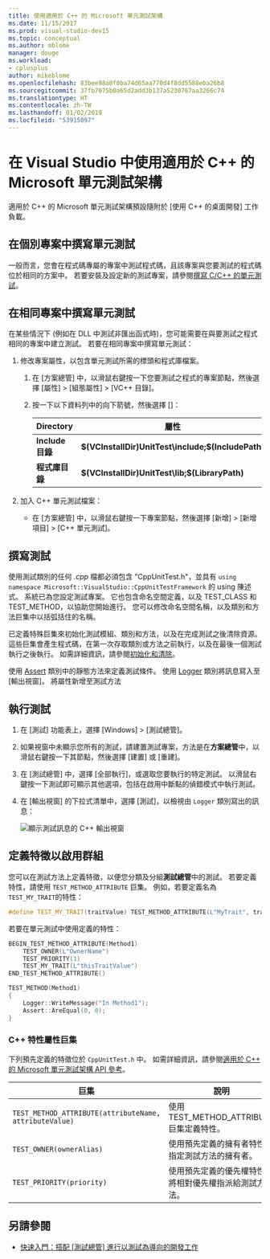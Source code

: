 ```yaml
---
title: 使用適用於 C++ 的 Microsoft 單元測試架構
ms.date: 11/15/2017
ms.prod: visual-studio-dev15
ms.topic: conceptual
ms.author: mblome
manager: douge
ms.workload:
- cplusplus
author: mikeblome
ms.openlocfilehash: 83bee98a0f0ba74d65aa770d4f8dd5588eba26b8
ms.sourcegitcommit: 37fb7075b0a65d2add3b137a5230767aa3266c74
ms.translationtype: HT
ms.contentlocale: zh-TW
ms.lasthandoff: 01/02/2019
ms.locfileid: "53915097"
---
```

# <a name="use-the-microsoft-unit-testing-framework-for-c-in-visual-studio"></a>在 Visual Studio 中使用適用於 C++ 的 Microsoft 單元測試架構

適用於 C++ 的 Microsoft 單元測試架構預設隨附於 [使用 C++ 的桌面開發] 工作負載。

##  <a name="separate_project"></a> 在個別專案中撰寫單元測試

一般而言，您會在程式碼專屬的專案中測試程式碼，且該專案與您要測試的程式碼位於相同的方案中。 若要安裝及設定新的測試專案，請參閱[撰寫 C/C++ 的單元測試](writing-unit-tests-for-c-cpp.md)。

##  <a name="same_project"></a> 在相同專案中撰寫單元測試

在某些情況下 (例如在 DLL 中測試非匯出函式時)，您可能需要在與要測試之程式相同的專案中建立測試。 若要在相同專案中撰寫單元測試：

1. 修改專案屬性，以包含單元測試所需的標頭和程式庫檔案。

   1. 在 [方案總管] 中，以滑鼠右鍵按一下您要測試之程式的專案節點，然後選擇 [屬性] > [組態屬性] > [VC++ 目錄]。

   2. 按一下以下資料列中的向下箭號，然後選擇 [<Edit>]：


      | Directory | 屬性 |
      |-| - |
      | **Include 目錄** | **$(VCInstallDir)UnitTest\include;$(IncludePath)** |
      | **程式庫目錄** | **$(VCInstallDir)UnitTest\lib;$(LibraryPath)** |


2. 加入 C++ 單元測試檔案：

   -   在 [方案總管] 中，以滑鼠右鍵按一下專案節點，然後選擇 [新增] > [新增項目] > [C++ 單元測試]。

## <a name="write-the-tests"></a>撰寫測試

使用測試類別的任何 *.cpp* 檔都必須包含 "CppUnitTest.h"，並具有 `using namespace Microsoft::VisualStudio::CppUnitTestFramework` 的 using 陳述式。 系統已為您設定測試專案。 它也包含命名空間定義，以及 TEST_CLASS 和 TEST_METHOD，以協助您開始進行。 您可以修改命名空間名稱，以及類別和方法巨集中以括弧括住的名稱。

已定義特殊巨集來初始化測試模組、類別和方法，以及在完成測試之後清除資源。 這些巨集會產生程式碼，在第一次存取類別或方法之前執行，以及在最後一個測試執行之後執行。 如需詳細資訊，請參閱[初始化和清除](microsoft-visualstudio-testtools-cppunittestframework-api-reference.md#Initialize_and_cleanup)。

使用 [Assert](microsoft-visualstudio-testtools-cppunittestframework-api-reference.md#general_asserts) 類別中的靜態方法來定義測試條件。 使用 [Logger](microsoft-visualstudio-testtools-cppunittestframework-api-reference.md#logger) 類別將訊息寫入至 [輸出視窗]。 將屬性新增至測試方法

## <a name="run-the-tests"></a>執行測試

1. 在 [測試] 功能表上，選擇 [Windows] > [測試總管]。
2. 如果視窗中未顯示您所有的測試，請建置測試專案，方法是在**方案總管**中，以滑鼠右鍵按一下其節點，然後選擇 [建置] 或 [重建]。

3. 在 [測試總管] 中，選擇 [全部執行]，或選取您要執行的特定測試。 以滑鼠右鍵按一下測試即可顯示其他選項，包括在啟用中斷點的偵錯模式中執行測試。
4. 在 [輸出視窗] 的下拉式清單中，選擇 [測試]，以檢視由 `Logger` 類別寫出的訊息：

   ![顯示測試訊息的 C++ 輸出視窗](media/cpp-test-output-window.png)

## <a name="define-traits-to-enable-grouping"></a>定義特徵以啟用群組

您可以在測試方法上定義特徵，以便您分類及分組**測試總管**中的測試。 若要定義特性，請使用 `TEST_METHOD_ATTRIBUTE` 巨集。 例如，若要定義名為 `TEST_MY_TRAIT`的特性：

```cpp
#define TEST_MY_TRAIT(traitValue) TEST_METHOD_ATTRIBUTE(L"MyTrait", traitValue)
```

 若要在單元測試中使用定義的特性：

```cpp
BEGIN_TEST_METHOD_ATTRIBUTE(Method1)
    TEST_OWNER(L"OwnerName")
    TEST_PRIORITY(1)
    TEST_MY_TRAIT(L"thisTraitValue")
END_TEST_METHOD_ATTRIBUTE()

TEST_METHOD(Method1)
{
    Logger::WriteMessage("In Method1");
    Assert::AreEqual(0, 0);
}
```

### <a name="c-trait-attribute-macros"></a>C++ 特性屬性巨集

下列預先定義的特徵位於 `CppUnitTest.h` 中。 如需詳細資訊，請參閱[適用於 C++ 的 Microsoft 單元測試架構 API 參考](microsoft-visualstudio-testtools-cppunittestframework-api-reference.md)。

|巨集|說明|
|-|-----------------|
|`TEST_METHOD_ATTRIBUTE(attributeName, attributeValue)`|使用 TEST_METHOD_ATTRIBUTE 巨集定義特性。|
|`TEST_OWNER(ownerAlias)`|使用預先定義的擁有者特性，指定測試方法的擁有者。|
|`TEST_PRIORITY(priority)`|使用預先定義的優先權特性，將相對優先權指派給測試方法。|

## <a name="see-also"></a>另請參閱

- [快速入門：搭配 [測試總管] 進行以測試為導向的開發工作](../test/quick-start-test-driven-development-with-test-explorer.md)
